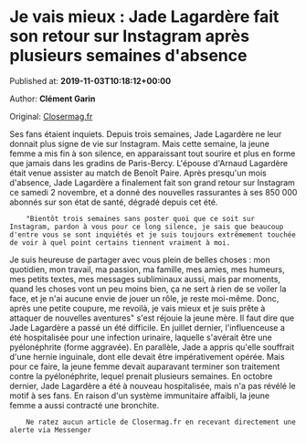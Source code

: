 
# Je vais mieux : Jade Lagardère fait son retour sur Instagram après plusieurs semaines d'absence

Published at: **2019-11-03T10:18:12+00:00**

Author: **Clément Garin**

Original: [Closermag.fr](https://www.closermag.fr/people/je-vais-mieux-jade-lagardere-fait-son-retour-sur-instagram-apres-plusieurs-semai-1043580)

Ses fans étaient inquiets. Depuis trois semaines, Jade Lagardère ne leur donnait plus signe de vie sur Instagram. Mais cette semaine, la jeune femme a mis fin à son silence, en apparaissant tout sourire et plus en forme que jamais dans les gradins de Paris-Bercy. L'épouse d'Arnaud Lagardère était venue assister au match de Benoît Paire. Après presqu'un mois d'absence, Jade Lagardère a finalement fait son grand retour sur Instagram ce samedi 2 novembre, et a donné des nouvelles rassurantes à ses 850 000 abonnés sur son état de santé, dégradé depuis cet été.

        "Bientôt trois semaines sans poster quoi que ce soit sur Instagram, pardon à vous pour ce long silence, je sais que beaucoup d'entre vous se sont inquiétés et je suis toujours extrêmement touchée de voir à quel point certains tiennent vraiment à moi.
      
Je suis heureuse de partager avec vous plein de belles choses : mon quotidien, mon travail, ma passion, ma famille, mes amies, mes humeurs, mes petits textes, mes messages subliminaux aussi, mais par moments, quand les choses vont un peu moins bien, ça ne sert à rien de se voiler la face, et je n'ai aucune envie de jouer un rôle, je reste moi-même. Donc, après une petite coupure, me revoilà, je vais mieux et je suis prête à attaquer de nouvelles aventures" s'est réjouie la jeune mère.
Il faut dire que Jade Lagardère a passé un été difficile. En juillet dernier, l'influenceuse a été hospitalisée pour une infection urinaire, laquelle s'avérait être une pyélonéphrite (forme aggravée). En parallèle, Jade a appris qu'elle souffrait d'une hernie inguinale, dont elle devait être impérativement opérée. Mais pour ce faire, la jeune femme devait auparavant terminer son traitement contre la pyélonéphrite, lequel prenait plusieurs semaines. En octobre dernier, Jade Lagardère a été à nouveau hospitalisée, mais n'a pas révélé le motif à ses fans. En raison d'un système immunitaire affaibli, la jeune femme a aussi contracté une bronchite.

        Ne ratez aucun article de Closermag.fr en recevant directement une alerte via Messenger
      
